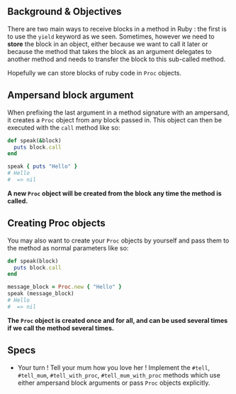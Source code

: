 ## Background & Objectives

There are two main ways to receive blocks in a method in Ruby : the first is to use the `yield` keyword as we seen. Sometimes, however we need to **store** the block in an object, either because we want to call it later or because the method that takes the block as an argument delegates to another method and needs to transfer the block to this sub-called method.

Hopefully we can store blocks of ruby code in `Proc` objects.

## Ampersand block argument

When prefixing the last argument in a method signature with an ampersand, it creates a `Proc` object from any block passed in. This object can then be executed with the `call` method like so:

```ruby
def speak(&block)
  puts block.call
end

speak { puts "Hello" }
# Hello
#  => nil
```
**A new `Proc` object will be created from the block any time the method is called.**

## Creating Proc objects
You may also want to create your `Proc` objects by yourself and pass them to the method as normal parameters like so:

```ruby
def speak(block)
  puts block.call
end

message_block = Proc.new { "Hello" }
speak (message_block)
# Hello
#  => nil
```
**The `Proc` object is created once and for all, and can be used several times if we call the method several times.**

## Specs

- Your turn ! Tell your mum how you love her ! Implement the `#tell`, `#tell_mum`, `#tell_with_proc`, `#tell_mum_with_proc`  methods which use either ampersand block arguments or pass `Proc` objects explicitly.
